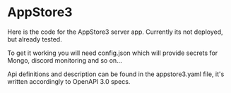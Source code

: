 # AppStore3

Here is the code for the AppStore3 server app. Currently its not deployed, but  already tested.

To get it working you will need config.json which will provide secrets for Mongo, discord monitoring and so on...

Api definitions and description can be found in the appstore3.yaml file, it's written accordingly to OpenAPI 3.0 specs.
